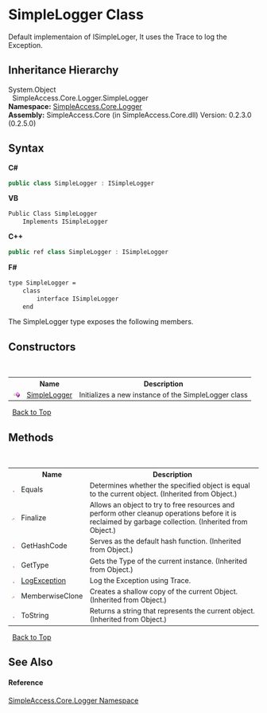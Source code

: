 # SimpleLogger Class
 

Default implementaion of ISimpleLoger, It uses the Trace to log the Exception.


## Inheritance Hierarchy
System.Object<br />&nbsp;&nbsp;SimpleAccess.Core.Logger.SimpleLogger<br />
**Namespace:**&nbsp;<a href="N_SimpleAccess_Core_Logger">SimpleAccess.Core.Logger</a><br />**Assembly:**&nbsp;SimpleAccess.Core (in SimpleAccess.Core.dll) Version: 0.2.3.0 (0.2.5.0)

## Syntax

**C#**<br />
``` C#
public class SimpleLogger : ISimpleLogger
```

**VB**<br />
``` VB
Public Class SimpleLogger
	Implements ISimpleLogger
```

**C++**<br />
``` C++
public ref class SimpleLogger : ISimpleLogger
```

**F#**<br />
``` F#
type SimpleLogger =  
    class
        interface ISimpleLogger
    end
```

The SimpleLogger type exposes the following members.


## Constructors
&nbsp;<table><tr><th></th><th>Name</th><th>Description</th></tr><tr><td>![Public method](media/pubmethod.gif "Public method")</td><td><a href="M_SimpleAccess_Core_Logger_SimpleLogger__ctor">SimpleLogger</a></td><td>
Initializes a new instance of the SimpleLogger class</td></tr></table>&nbsp;
<a href="#simplelogger-class">Back to Top</a>

## Methods
&nbsp;<table><tr><th></th><th>Name</th><th>Description</th></tr><tr><td>![Public method](media/pubmethod.gif "Public method")</td><td>Equals</td><td>
Determines whether the specified object is equal to the current object.
 (Inherited from Object.)</td></tr><tr><td>![Protected method](media/protmethod.gif "Protected method")</td><td>Finalize</td><td>
Allows an object to try to free resources and perform other cleanup operations before it is reclaimed by garbage collection.
 (Inherited from Object.)</td></tr><tr><td>![Public method](media/pubmethod.gif "Public method")</td><td>GetHashCode</td><td>
Serves as the default hash function.
 (Inherited from Object.)</td></tr><tr><td>![Public method](media/pubmethod.gif "Public method")</td><td>GetType</td><td>
Gets the Type of the current instance.
 (Inherited from Object.)</td></tr><tr><td>![Public method](media/pubmethod.gif "Public method")</td><td><a href="M_SimpleAccess_Core_Logger_SimpleLogger_LogException">LogException</a></td><td>
Log the Exception using Trace.</td></tr><tr><td>![Protected method](media/protmethod.gif "Protected method")</td><td>MemberwiseClone</td><td>
Creates a shallow copy of the current Object.
 (Inherited from Object.)</td></tr><tr><td>![Public method](media/pubmethod.gif "Public method")</td><td>ToString</td><td>
Returns a string that represents the current object.
 (Inherited from Object.)</td></tr></table>&nbsp;
<a href="#simplelogger-class">Back to Top</a>

## See Also


#### Reference
<a href="N_SimpleAccess_Core_Logger">SimpleAccess.Core.Logger Namespace</a><br />